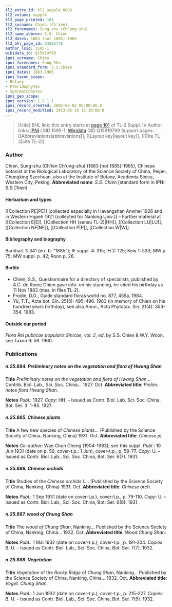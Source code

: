 ```yaml
---
tl2_entry_id: tl2_suppl4_0086
tl2_volume: suppl4
tl2_page_printed: 101
tl2_surname: Chien (Ch'ien)
tl2_forenames: Sung-shu (Ch'ung-shu)
tl2_name_abbrev: S.S. Chien
tl2_dates: 1883 (not 1885)-1965
tl2_bhl_page_id: 33265778
author_lsid: 1595-1
wikidata_id: Q15919799
ipni_surname: Chien
ipni_forenames: Sung Shu
ipni_standard_form: S.S.Chien
ipni_dates: 1883-1965
ipni_taxon_scope: 
- Botany
- Pteridophytes
- Spermatophytes
ipni_geo_scope: 
ipni_version: 1.2.1.1
ipni_record_created: 2003-07-02 00:00:00.0
ipni_record_modified: 2013-05-15 11:30:00.0
---
```


> [!cite] BHL link: this entry starts at [page 101](https://www.biodiversitylibrary.org/page/33265778) of TL-2 Suppl. IV
> Author links: [IPNI](https://www.ipni.org/a/1595-1) LSID 1595-1, [Wikidata](https://www.wikidata.org/wiki/Q15919799) QID Q15919799
> Support pages: [[Abbreviations|abbreviations]], [[Layout key|layout key]], [[Cite TL-2|cite TL-2]]

### Author

Chien, Sung-shu (Ch'ien Ch'ung-shu) (1883 \[not 1885\]-1965), Chinese botanist at the Biological Laboratory of the Science Society of China, Peipei, Chungking Szechuan, also at the Institute of Botany, Academia Sinica, Western City, Peking. 
**Abbreviated name**: *S.S. Chien* \[standard form in IPNI: *S.S.Chien*\]

#### Herbarium and types

[[Collection PE|PE]] (collected especially in Havangshan Anwhei 1926 and in Western Hupeh 1921 (collected for Nanking Univ.)) – Further material at [[Collection E|E]], [[Collection HH (sensu TL-2)|HH]], [[Collection LU|LU]], [[Collection NF|NF]], [[Collection P|P]], [[Collection W|W]].

#### Bibliography and biography

Barnhart 1: 341 (err. b. "1885"); IF suppl. 4: 315; IH 2: 125; Kew 1: 533; MW p. 75; MW suppl. p. 42; Roon p. 26.

#### Biofile

- Chien, S.S., Questionnaire for a directory of specialists, published by A.C. de Roon; Chien gave info. on his standing, he cited his birthday as 11 Nov 1883 (mss. in files TL-2).
- Frodin, D.G., Guide standard floras world no. 877, 455a. 1984.
- Yü, T.T., Acta bot. Sin. 25(5): 495-496. 1983 (in memory of Chien on his hundred years birthday), see also Anon., Acta Phytotax. Sin. 21(4): 353-354. 1983.

#### Outside our period

*Flora Rei publicae popularis Sinicae, vol. 2*, *ed*. by S.S. Chien & W.Y. Woon, see Taxon 9: 59. 1960.

### Publications

##### n.25.884. Preliminary notes on the vegetation and flora of Hwang Shan

**Title**
*Preliminary notes on the vegetation and flora of Hwang Shan*... Contrib. Biol. Lab., Sci. Soc. China... 1927. Oct.
**Abbreviated title**: *Prelim. notes flora Hwang Shan*.

**Notes**
*Publ*.: 1927. *Copy*: HH. – Issued as Contr. Biol. Lab. Sci. Soc. China, Bot. Ser. 3: 1-85. 1927.

##### n.25.885. Chinese plants

**Title**
A few new species of *Chinese plants*... (Published by the Science Society of China, Nanking, China) 1931. Oct.
**Abbreviated title**: *Chinese pl.*

**Notes**
*Co-author*: Wan Chun Cheng (1904-1983), see this suppl.
*Publ*.: 10 Jun 1931 (date on p. 59, cover-t.p.: 1 Jun), cover-t.p., p. 59-77. *Copy*: U. – Issued as Contr. Biol. Lab., Sci. Soc. China, Bot. Ser. 6(7). 1931.

##### n.25.886. Chinese orchids

**Title**
Studies of the *Chinese orchids* I.... (Published by the Science Society of China, Nanking, China) 1931. Oct.
**Abbreviated title**: *Chinese orch.*

**Notes**
*Publ*.: 1 Sep 1931 (date on cover-t.p.), cover-t.p., p. 79-110. *Copy*: U. – Issued as Contr. Biol. Lab., Sci. Soc. China, Bot. Ser. 6(8). 1931.

##### n.25.887. wood of Chung Shan

**Title**
The *wood of Chung Shan*, Nanking... Published by the Science Society of China, Nanking, China... 1932. Oct.
**Abbreviated title**: *Wood Chung Shan*.

**Notes**
*Publ*.: 1 Mai 1932 (date on cover-t.p.), cover-t.p., p. 191-204. *Copies*: B, U. – Issued as Contr. Biol. Lab., Sci. Soc. China, Bot. Ser. 7(7). 1932.

##### n.25.888. Vegetation

**Title**
*Vegetation* of the *Rocky Ridge* of *Chung Shan*, Nanking... Published by the Science Society of China, Nanking, China... 1932. Oct.
**Abbreviated title**: *Veget. Chung Shan*.

**Notes**
*Publ*.: 1 Jun 1932 (date on cover-t.p.), cover-t.p., p. 215-227. *Copies*: B, U. – Issued as Contr. Biol. Lab., Sci. Soc. China, Bot. Ser. 7(9). 1932.

